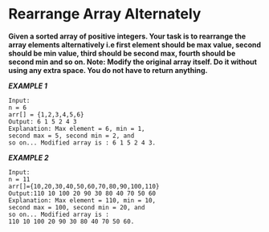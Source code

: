 # Rearrange Array Alternately


**Given a sorted array of positive integers. Your task is to rearrange the array elements alternatively i.e first element should be max value, second should be min value, third should be second max, fourth should be second min and so on.
Note: Modify the original array itself. Do it without using any extra space. You do not have to return anything.**

***EXAMPLE 1***

```
Input:
n = 6
arr[] = {1,2,3,4,5,6}
Output: 6 1 5 2 4 3
Explanation: Max element = 6, min = 1, 
second max = 5, second min = 2, and 
so on... Modified array is : 6 1 5 2 4 3.
```


***EXAMPLE 2***

```
Input:
n = 11
arr[]={10,20,30,40,50,60,70,80,90,100,110}
Output:110 10 100 20 90 30 80 40 70 50 60
Explanation: Max element = 110, min = 10, 
second max = 100, second min = 20, and 
so on... Modified array is : 
110 10 100 20 90 30 80 40 70 50 60.

```
